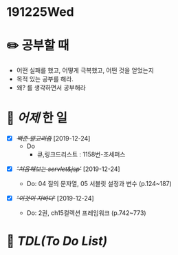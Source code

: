 # 191225Wed

# :pencil2: 공부할 때

- 어떤 실패를 했고, 어떻게 극복했고, 어떤 것을 얻었는지
- 목적 있는 공부를 해라.
- 왜? 를 생각하면서 공부해라

<!-- # 🌞 오늘의 _명언_ -->

# 📅 _어제_ 한 일

- [x] ~~_백준 알고리즘_~~ [2019-12-24]
  - Do
    - 큐,링크드리스트 : 1158번-조세퍼스

* [x] ~~_'처음해보는 servlet&jsp'_~~ [2019-12-24]

  - Do: 04 질의 문자열, 05 서블릿 설정과 변수 (p.124~187)

* [x] ~~_'이것이 자바다'_~~ [2019-12-24]
  - Do: 2권, ch15컬렉션 프레임워크 (p.742~773)

# :memo: _TDL(To Do List)_

<!-- ❌🔺❎🔼 -->

<!-- **G**:Goal(목표)<br> -->
<!-- **D**:Do(했음) -->

<!-- # 📚 _TIL(Today I Learned)_ -->

<!-- # 📖 _독서_ 마라톤 -->

<!-- # 💪 개발자라면 _운동_ 은 필수! -->

<!-- - [x] ~~_헬스471일차 in 메모리피트니스 am.10:00~11:00_~~ [2019-12-24] -->
  <!-- # :newspaper: 오늘 읽은 _it 개발, 기술 관련 기사, 블로그_ -->

<!-- # :disappointed: 오늘 _아쉬웠던 점_.. -->

<!-- # 📅 _내일_ 할 일 -->

  <!-- # 🛌 오늘 하루 _마무리_ 하며.. -->
